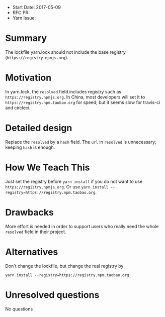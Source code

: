 - Start Date: 2017-05-09
- RFC PR:
- Yarn Issue:

# Summary

The lockfile yarn.lock should not include the base registry (`https://registry.npmjs.org`).

# Motivation

In yarn.lock, the `resolved` field includes registry such as `https://registry.npmjs.org`.
In China, most developers will set it to `https://registry.npm.taobao.org` for speed; but it seems slow for travis-ci and circleci.

# Detailed design

Replace the `resolved` by a `hash` field.
The `url` in `resolved` is unnecessary; keeping `hash` is enough.

# How We Teach This

Just set the registry before `yarn install` if you do not want to use `https://registry.npmjs.org`.
Or use `yarn install --registry=https://registry.npm.taobao.org`.

# Drawbacks
More effort is needed in order to support users who really need the whole `resolved` field in their project.

# Alternatives

Don't change the lockfile, but change the real registry by

`yarn install --registry=https://registry.npm.taobao.org`

# Unresolved questions

No questions
